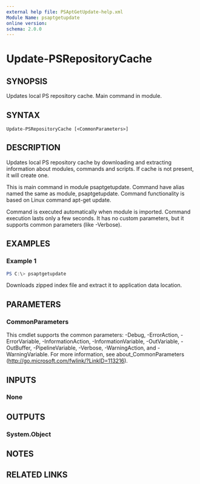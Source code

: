 ```yaml
---
external help file: PSAptGetUpdate-help.xml
Module Name: psaptgetupdate
online version:
schema: 2.0.0
---
```


# Update-PSRepositoryCache

## SYNOPSIS
Updates local PS repository cache. Main command in module.

## SYNTAX

```
Update-PSRepositoryCache [<CommonParameters>]
```

## DESCRIPTION

Updates local PS repository cache by downloading and extracting information about modules, commands and scripts.
If cache is not present, it will create one.

This is main command in module psaptgetupdate.
Command have alias named the same as module, psaptgetupdate.
Command functionality is based on Linux command apt-get update.

Command is executed automatically when module is imported.
Command execution lasts only a few seconds.
It has no custom parameters, but it supports common parameters (like -Verbose).

## EXAMPLES

### Example 1

```powershell
PS C:\> psaptgetupdate
```

Downloads zipped index file and extract it to application data location.

## PARAMETERS

### CommonParameters
This cmdlet supports the common parameters: -Debug, -ErrorAction, -ErrorVariable, -InformationAction, -InformationVariable, -OutVariable, -OutBuffer, -PipelineVariable, -Verbose, -WarningAction, and -WarningVariable. For more information, see about_CommonParameters (http://go.microsoft.com/fwlink/?LinkID=113216).

## INPUTS

### None

## OUTPUTS

### System.Object

## NOTES

## RELATED LINKS
